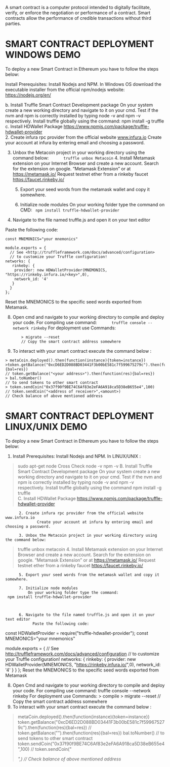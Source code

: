  

 A smart contract is a computer protocol intended to digitally facilitate, verify, or enforce the negotiation or performance of a    contract. Smart contracts allow the performance of credible transactions without third parties.
 
# SMART CONTRACT DEPLOYMENT WINDOWS DEMO

To deploy a new Smart Contract in Ethereum you have to follow the steps below:
  
Install Prerequisites:
Install Nodejs and NPM.
In Windows OS download the executable installer from the official npm/nodejs website:   https://nodejs.org/en/
        
  b.   Install Truffle Smart Contract Development package 
                        On your system create a new working directory  and navigate to it on your cmd.
                        Test if the nvm and npm is correctly installed by typing node -v and npm -v   
                        respectively.
                        Install truffle globally using the command:
                          npm install -g truffle
                   c.  Install HDWallet Package https://www.npmjs.com/package/truffle-hdwallet-provider                 
          2. Create infura rpc provider from the official website www.infura.io
                  Create your account at infura by entering email and choosing a password.
                     
  3. Unbox the Metacoin project in your working directory using the command below:
                   ```      truffle unbox Metacoin```
          4. Install Metamask extension on your Internet Browser and create a new account.
                Search for the extension on google. “Metamask Extension” or at https://metamask.io/
                Request testnet ether from a rinkeby faucet https://faucet.rinkeby.io/
                                      
        5. Export your seed words from the metamask wallet and copy it somewhere. 
           
       6. Initialize node modules 
     On your working folder type the command on CMD:
    ``` npm install truffle-hdwallet-provider```




   7. Navigate to the file named truffle.js and open it on your text editor     



  Paste the following code:
```const HDWalletProvider = require("truffle-hdwallet-provider");
const MNEMONICS="your mnemonics"

module.exports = {
  // See <http://truffleframework.com/docs/advanced/configuration>
  // to customize your Truffle configuration!
networks: {
   rinkeby: {
	provider: new HDWalletProvider(MNEMONICS, "https://rinkeby.infura.io/<key>",0),
	network_id: '4'
   }
  }
};
```
Reset the MNEMONICS to the specific seed words exported from Metamask.

8. Open cmd and navigate to your working directory to compile and deploy your code.
     For compiling use command:
   ```      truffle console --network rinkeby```
     For deployment use Commands:
 ```       > compile
        > migrate --reset
        // Copy the smart contract address somewhere
```
9. To interact with your smart contract execute the command below :
```
> metaCoin.deployed().then(function(instance){token=instance})
>token.getBalance("0xcD6ED2D088BD03441F3b00bE581c7f599675279c").then(function(res){bal=res})
// token.getBalance("<your address>").then(function(res){bal=res})
> bal.toNumber()
// to send tokens to other smart contract
> token.sendCoin("0x37f90f9BE74C6Af83e2eFA6A918ca5D38eB655e4",100)
// token.sendCoin("<address of receiver>",<amount>)
// Check balance of above mentioned address
```












# SMART CONTRACT DEPLOYMENT LINUX/UNIX DEMO 





To deploy a new Smart Contract in Ethereum you have to follow the steps below:
  
1.  Install Prerequisites:
Install Nodejs and NPM.
In LINUX/UNIX : 
> sudo apt-get node
                        Cross Check 
> node -v
> npm -v
      B.   Install Truffle Smart Contract Development package 
                        On your system create a new working directory  and navigate to it on your cmd.
                        Test if the nvm and npm is correctly installed by typing node -v and npm -v   
                        respectively.
                        Install truffle globally using the command
> npm install -g truffle               		 
                   C. Install HDWallet Package     https://www.npmjs.com/package/truffle-hdwallet-provider
                   
          2. Create infura rpc provider from the official website www.infura.io
                  Create your account at infura by entering email and choosing a password.
                     
          3. Unbox the Metacoin project in your working directory using the command below:
 > truffle unbox metacoin
          4. Install Metamask extension on your Internet Browser and create a new account.
                Search for the extension on google. “Metamask Extension” or at https://metamask.io/
                Request testnet ether from a rinkeby faucet https://faucet.rinkeby.io/
                                      
          5. Export your seed words from the metamask wallet and copy it somewhere.
 
          7. Initialize node modules 
              On your working folder type the command:
     npm install truffle-hdwallet-provider


           
          6. Navigate to the file named truffle.js and open it on your text editor     
                Paste the following code:

const HDWalletProvider = require("truffle-hdwallet-provider");
const MNEMONICS="your mnemonics"

module.exports = {
  // See <http://truffleframework.com/docs/advanced/configuration>
  // to customize your Truffle configuration!
networks: {
   rinkeby: {
	provider: new HDWalletProvider(MNEMONICS, "https://rinkeby.infura.io/<key>",0),
	network_id: '4'
   }
  }
};
Reset the MNEMONICS to the specific seed words exported from Metamask

8. Open Cmd and navigate to your working directory to compile and deploy your code.
     For compiling use command:
      truffle console --network rinkeby
     For deployment use Commands:
        > compile
        > migrate --reset
        // Copy the smart contract address somewhere
9. To interact with your smart contract execute the command below :
> metaCoin.deployed().then(function(instance){token=instance})
>token.getBalance("0xcD6ED2D088BD03441F3b00bE581c7f599675279c").then(function(res){bal=res})
// token.getBalance("<your address>").then(function(res){bal=res})
> bal.toNumber()
// to send tokens to other smart contract
> token.sendCoin("0x37f90f9BE74C6Af83e2eFA6A918ca5D38eB655e4",100)
// token.sendCoin("<address of receiver>",<amount>)
// Check balance of above mentioned address





